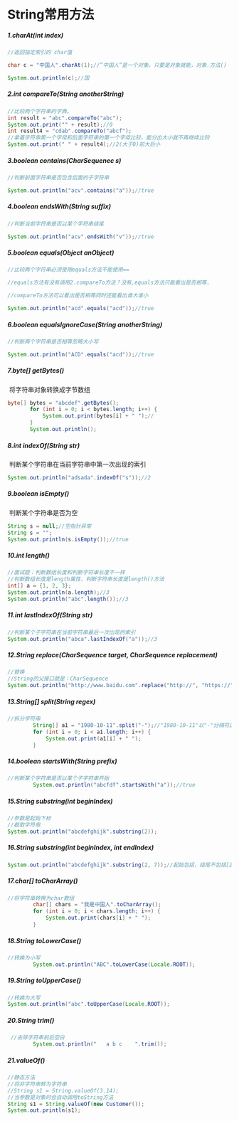 # String常用方法

##### 1.charAt(int index)

```java
//返回指定索引的 char值

char c = "中国人".charAt(1);//”中国人“是一个对象，只要是对象就能，对象.方法()

System.out.println(c);//国
```

##### 2.int compareTo(String anotherString)

```java
//比较两个字符串的字典。
int result = "abc".compareTo("abc");
System.out.print("" + result);//0
int result4 = "cdab".compareTo("abcf");
//拿着字符串第一个字母和后面字符串的第一个字母比较，能分出大小就不再继续比较
System.out.print(" " + result4);//2(大于0)前大后小
```

##### 3.boolean contains(CharSequenec s)

```java
//判断前面字符串是否包含后面的子字符串

System.out.println("acv".contains("a"));//true
```

##### 4.boolean endsWith(String suffix)

```java
//判断当前字符串是否以某个字符串结尾

System.out.println("acv".endsWith("v"));//true
```

##### 5.boolean equals(Object anObject)

```java
//比较两个字符串必须使用equals方法不能使用==

//equals方法有没有调用2.compareTo方法？没有,equals方法只能看出是否相等，

//compareTo方法可以看出是否相等同时还能看出谁大谁小

System.out.println("acd".equals("acd"));//true
```

##### 6.boolean equalsIgnoreCase(String anotherString)

```java
//判断两个字符串是否相等忽略大小写

System.out.println("ACD".equals("acd"));//true
```

##### 7.byte[] getBytes()

​	将字符串对象转换成字节数组

```java
byte[] bytes = "abcdef".getBytes();
       for (int i = 0; i < bytes.length; i++) {
           System.out.print(bytes[i] + " ");//
       }
       System.out.println();
```

##### 8.int indexOf(String str)

​	判断某个字符串在当前字符串中第一次出现的索引

```java
System.out.println("adsada".indexOf("s"));//2
```

##### 9.boolean isEmpty()

​	判断某个字符串是否为空

```java
String s = null;//空指针异常
String s = "";
System.out.println(s.isEmpty());//true
```

##### 10.int length()

```java
//面试题：判断数组长度和判断字符串长度不一样
//判断数组长度是length属性，判断字符串长度是length()方法
int[] a = {1, 2, 3};
System.out.println(a.length);//3
System.out.println("abc".length());//3
```

##### 11.int lastIndexOf(String str)

```java
//判断某个子字符串在当前字符串最后一次出现的索引
System.out.println("abca".lastIndexOf("a"));//3
```

##### 12.String replace(CharSequence target, CharSequence replacement)

```java
//替换
//String的父接口就是：CharSequence
System.out.println("http://www.baidu.com".replace("http://", "https://"));
```

##### 13.String[] split(String regex)

```java
//拆分字符串
        String[] a1 = "1980-10-11".split("-");//"1980-10-11"以"-"分隔符进行拆分
        for (int i = 0; i < a1.length; i++) {
            System.out.print(a1[i] + " ");
        }
```

##### 14.boolean startsWith(String prefix)

```java
//判断某个字符串是否以某个子字符串开始
        System.out.println("abcfdf".startsWith("a"));//true

```

##### 15.String substring(int beginIndex)

```java
//参数是起始下标
//截取字符串
System.out.println("abcdefghijk".substring(2));
```

##### 16.String substring(int beginIndex, int endIndex)

```java
System.out.println("abcdefghijk".substring(2, 7));//起始包括，结尾不包括[2,7)

```

##### 17.char[] toCharArray()

```java
//将字符串转换为char数组
        char[] chars = "我是中国人".toCharArray();
        for (int i = 0; i < chars.length; i++) {
            System.out.print(chars[i] + " ");
        }
```

##### 18.String toLowerCase()

```java
//转换为小写
        System.out.println("ABC".toLowerCase(Locale.ROOT));
```

##### 19.String toUpperCase()

```java
//转换为大写
System.out.println("abc".toUpperCase(Locale.ROOT));
```

##### 20.String trim()

```java
 //去除字符串前后空白
        System.out.println("   a b c    ".trim());
```

##### 21.valueOf()

```java
//静态方法
//将非字符串转为字符串
//String s1 = String.valueOf(3.14);
//当参数是对象时会自动调用toString方法
String s1 = String.valueOf(new Customer());
System.out.println(s1);
```

